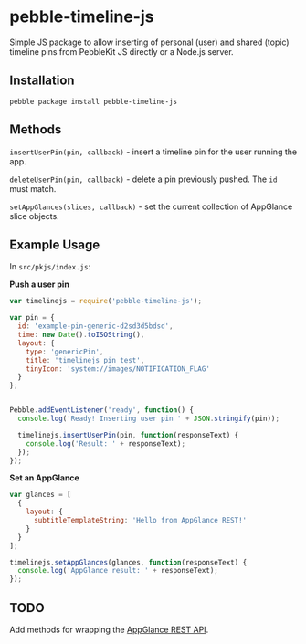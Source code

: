 # pebble-timeline-js

Simple JS package to allow inserting of personal (user) and shared (topic)
timeline pins from PebbleKit JS directly or a Node.js server.

## Installation

`pebble package install pebble-timeline-js`


## Methods

`insertUserPin(pin, callback)` - insert a timeline pin for the user running the app.

`deleteUserPin(pin, callback)` - delete a pin previously pushed. The `id` must match.

`setAppGlances(slices, callback)` - set the current collection of AppGlance slice objects.


## Example Usage

In `src/pkjs/index.js`:

**Push a user pin**

```js
var timelinejs = require('pebble-timeline-js');

var pin = {
  id: 'example-pin-generic-d2sd3d5bdsd',
  time: new Date().toISOString(),
  layout: {
    type: 'genericPin',
    title: 'timelinejs pin test',
    tinyIcon: 'system://images/NOTIFICATION_FLAG'
  }
};


Pebble.addEventListener('ready', function() {
  console.log('Ready! Inserting user pin ' + JSON.stringify(pin));

  timelinejs.insertUserPin(pin, function(responseText) {
    console.log('Result: ' + responseText);
  });
});
```

**Set an AppGlance**

```js
var glances = [
  {
    layout: {
      subtitleTemplateString: 'Hello from AppGlance REST!'
    }
  }
];

timelinejs.setAppGlances(glances, function(responseText) {
  console.log('AppGlance result: ' + responseText);
});
```


## TODO

Add methods for wrapping the 
[AppGlance REST API](https://developer.pebble.com/guides/user-interfaces/appglance-rest).
